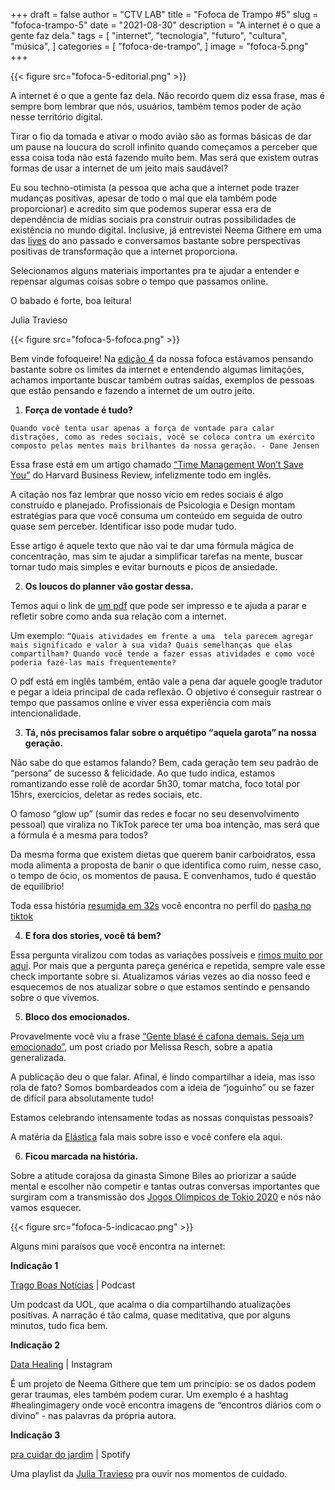 +++
draft = false
author = "CTV LAB"
title = "Fofoca de Trampo #5"
slug = "fofoca-trampo-5"
date = "2021-08-30"
description = "A internet é o que a gente faz dela."
tags = [
    "internet",
    "tecnologia",
    "futuro",
    "cultura",
    "música",
]
categories = [
    "fofoca-de-trampo",
]
image = "fofoca-5.png"
+++

{{< figure src="fofoca-5-editorial.png" >}}

A internet é o que a gente faz dela. Não recordo quem diz essa frase, mas é sempre bom lembrar que nós, usuários, também temos poder de ação nesse território digital. 

 
Tirar o fio da tomada e ativar o modo avião são as formas básicas de dar um pause na loucura do scroll infinito quando começamos a perceber que essa coisa toda não está fazendo muito bem. Mas será que existem outras formas de usar a internet de um jeito mais saudável?

 
Eu sou techno-otimista (a pessoa que acha que a internet pode trazer mudanças positivas, apesar de todo o mal que ela também pode proporcionar) e acredito sim que podemos superar essa era de dependência de mídias sociais pra construir outras possibilidades de existência no mundo digital. Inclusive, já entrevistei Neema Githere em uma das [lives](https://www.instagram.com/tv/CC8uIorhtgW/?hl=en) do ano passado e conversamos bastante sobre perspectivas positivas de transformação que a internet proporciona. 

 
Selecionamos alguns materiais importantes pra te ajudar a entender e repensar algumas coisas sobre o tempo que passamos online. 

 
O babado é forte, boa leitura!

Julia Travieso

{{< figure src="fofoca-5-fofoca.png" >}}

Bem vinde fofoqueire! Na [edição 4](https://ctvlab.co/p/fofoca-trampo-4/) da nossa fofoca estávamos pensando bastante sobre os limites da internet e entendendo algumas limitações, achamos importante buscar também outras saídas, exemplos de pessoas que estão pensando e fazendo a internet de um outro jeito. 
 

1. **Força de vontade é tudo?**

`Quando você tenta usar apenas a força de vontade para calar distrações, como as redes sociais, você se coloca contra um exército composto pelas mentes mais brilhantes da nossa geração. - Dane Jensen`   

Essa frase está em um artigo chamado [“Time Management Won’t Save You”](https://hbr.org/2021/06/time-management-wont-save-you) do Harvard Business Review, infelizmente todo em inglês. 

A citação nos faz lembrar que nosso vício em redes sociais é algo construído e planejado. Profissionais de Psicologia e Design montam estratégias para que você consuma um conteúdo em seguida de outro quase sem perceber. Identificar isso pode mudar tudo. 

Esse artigo é aquele texto que não vai te dar uma fórmula mágica de concentração, mas sim te ajudar a simplificar tarefas na mente, buscar tornar tudo mais simples e evitar burnouts e picos de ansiedade. 

2. **Os loucos do planner vão gostar dessa.** 

Temos aqui o link de [um pdf](https://d3mlfyygrfdi2i.cloudfront.net/%5BTCI_CMS_Worksheet%5D_How_do_you_use_the_internet_mindfully__%282%29.pdf) que pode ser impresso e te ajuda a parar e refletir sobre como anda sua relação com a internet. 

 
Um exemplo: 
`“Quais atividades em frente a uma  tela parecem agregar mais significado e valor à sua vida? Quais semelhanças que elas compartilham? Quando você tende a fazer essas atividades e como você poderia fazê-las mais frequentemente?`

 
O pdf está em inglês também, então vale a pena dar aquele google tradutor e pegar a ideia principal de cada reflexão. O objetivo é conseguir rastrear o tempo que passamos online e viver essa experiência com mais intencionalidade. 

3. **Tá, nós precisamos falar sobre o arquétipo “aquela garota” na nossa geração.**

Não sabe do que estamos falando? Bem, cada geração  tem seu padrão de “persona” de sucesso & felicidade. Ao que tudo indica, estamos romantizando esse rolê de acordar 5h30, tomar matcha, foco total por 15hrs, exercícios, deletar as redes sociais, etc. 

O famoso “glow up” (sumir das redes e focar no seu desenvolvimento pessoal) que viraliza no TikTok parece ter uma boa intenção, mas será que a fórmula é a mesma para todos? 

Da mesma forma que existem dietas que querem banir carboidratos, essa moda alimenta a proposta de banir o que identifica como ruim, nesse caso, o tempo de ócio, os momentos de pausa. E convenhamos, tudo é questão de equilíbrio!

Toda essa história [resumida em 32s](https://www.tiktok.com/@pasha/video/6998853468370849026?_r=1&_d=secCgYIASAHKAESPgo8uGaLcX9edqs9whL3XX%2B1gf2jMwMYthYpjhgbcBEi0PAjn295%2Bmpd3QQqQEIoZvBNS9Wtv8v9hdStfl0zGgA%3D&checksum=21900cb8f103521e0eef8c58fb3aaa49060333ec84e1837efbe0a385a9cc457d&language=pt&preview_pb=0&sec_user_id=MS4wLjABAAAA0WStLY8fUcZBkpYNBJpF9J23BFFSpDiQpr0nA09dJ9jiOZ_vCZtjcxjTq6YbHiFA&share_app_id=1233&share_item_id=6998853468370849026&share_link_id=2351c5ff-86b4-485f-8144-31e9616755d6&source=h5_m&timestamp=1629745824&u_code=dc4cjha8b44jlg&user_id=6819792144016376838&utm_campaign=client_share&utm_medium=android&utm_source=copy) você encontra no perfil do [pasha no tiktok](https://www.tiktok.com/@pasha)

 
4. **E fora dos stories, você tá bem?**

Essa pergunta viralizou com todas as variações possíveis e [rimos muito por aqui](https://twitter.com/moreiraviw/status/1429614429604352002). Por mais que a pergunta pareça genérica e repetida, sempre vale esse check importante sobre si. Atualizamos várias vezes ao dia nosso feed e esquecemos de nos atualizar sobre o que estamos sentindo e pensando sobre o que vivemos. 

5. **Bloco dos emocionados.**

Provavelmente você viu a frase [“Gente blasé é cafona demais. Seja um emocionado”](https://www.instagram.com/p/CShhxU0ny1G/), um post criado por Melissa Resch, sobre a apatia generalizada. 

A publicação deu o que falar. Afinal, é lindo compartilhar a ideia, mas isso rola de fato? Somos bombardeados com a ideia de “joguinho” ou se fazer de difícil para absolutamente tudo! 

Estamos celebrando intensamente todas as nossas conquistas pessoais? 

A matéria da [Elástica](https://elastica.abril.com.br/especiais/emocionado-blase-apatia-emocoes/) fala mais sobre isso e você confere ela aqui.

6. **Ficou marcada na história.**

Sobre a atitude corajosa da ginasta Simone Biles ao priorizar a saúde mental e escolher não competir e tantas outras conversas importantes que surgiram com a transmissão dos [Jogos Olímpicos de Tokio 2020](https://ctvlab.co/p/o-que-ficou-com-o-que-vimos-e-infelizmente-não-presenciamos-das-olimpíadas/) e nós não vamos esquecer. 

{{< figure src="fofoca-5-indicacao.png" >}}

Alguns mini paraísos que você encontra na internet:

**Indicação 1**

[Trago Boas Notícias](https://www.uol.com.br/ecoa/podcast/trago-boas-noticias/) | Podcast

Um podcast da UOL, que acalma o dia compartilhando atualizações positivas. A narração é tão calma, quase meditativa, que por alguns minutos, tudo fica bem.


**Indicação 2**

[Data Healing](https://www.instagram.com/datahealing/) | Instagram 

É um projeto de Neema Githere que tem um princípio: se os dados podem gerar traumas, eles também podem curar.  Um exemplo é a hashtag #healingimagery onde você encontra imagens de “encontros diários com o divino” - nas palavras da própria autora.  

 

**Indicação 3** 

[pra cuidar do jardim](https://open.spotify.com/playlist/4VSZkatVOIOI8slDUOxoDj?si=06ad8888ef004d65&nd=1) | Spotify 

Uma playlist da [Julia Travieso](https://www.instagram.com/juliagtr/?hl=en) pra ouvir nos momentos de cuidado.